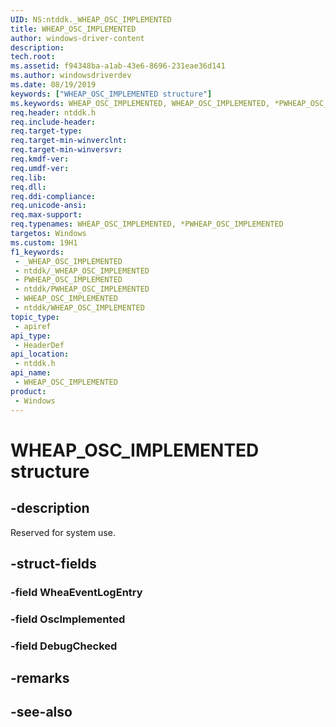 ```yaml
---
UID: NS:ntddk._WHEAP_OSC_IMPLEMENTED
title: WHEAP_OSC_IMPLEMENTED
author: windows-driver-content
description: 
tech.root: 
ms.assetid: f94348ba-a1ab-43e6-8696-231eae36d141
ms.author: windowsdriverdev
ms.date: 08/19/2019
keywords: ["WHEAP_OSC_IMPLEMENTED structure"]
ms.keywords: WHEAP_OSC_IMPLEMENTED, WHEAP_OSC_IMPLEMENTED, *PWHEAP_OSC_IMPLEMENTED,
req.header: ntddk.h
req.include-header: 
req.target-type: 
req.target-min-winverclnt: 
req.target-min-winversvr: 
req.kmdf-ver: 
req.umdf-ver: 
req.lib: 
req.dll: 
req.ddi-compliance: 
req.unicode-ansi: 
req.max-support: 
req.typenames: WHEAP_OSC_IMPLEMENTED, *PWHEAP_OSC_IMPLEMENTED
targetos: Windows
ms.custom: 19H1
f1_keywords:
 - _WHEAP_OSC_IMPLEMENTED
 - ntddk/_WHEAP_OSC_IMPLEMENTED
 - PWHEAP_OSC_IMPLEMENTED
 - ntddk/PWHEAP_OSC_IMPLEMENTED
 - WHEAP_OSC_IMPLEMENTED
 - ntddk/WHEAP_OSC_IMPLEMENTED
topic_type:
 - apiref
api_type:
 - HeaderDef
api_location:
 - ntddk.h
api_name:
 - WHEAP_OSC_IMPLEMENTED
product:
 - Windows
---
```


# WHEAP_OSC_IMPLEMENTED structure


## -description

Reserved for system use.

## -struct-fields

### -field WheaEventLogEntry

### -field OscImplemented

### -field DebugChecked

## -remarks

## -see-also

